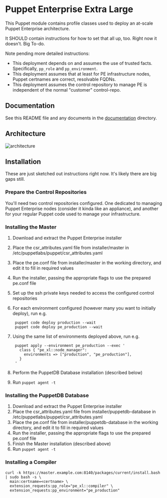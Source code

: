# Puppet Enterprise Extra Large

This Puppet module contains profile classes used to deploy an at-scale Puppet Enterprise architecture.

It SHOULD contain instructions for how to set that all up, too. Right now it doesn't. Big To-do.

Note pending more detailed instructions:

* This deployment depends on and assumes the use of trusted facts. Specifically, `pp_role` and `pp_environment`.
* This deployment assumes that at least for PE infrastructure nodes, Puppet certnames are correct, resolvable FQDNs.
* This deployment assumes the control repository to manage PE is independent of the normal "customer" control-repo.

## Documentation

See this README file and any documents in the [documentation](documentation) directory.

## Architecture

![architecture](documentation/images/architecture.png)

## Installation

These are just sketched out instructions right now. It's likely there are big gaps still.

### Prepare the Control Repositories

You'll need two control repositories configured. One dedicated to managing Puppet Enterprise nodes (consider it kinda like an appliance), and another for your regular Puppet code used to manage your infrastructure.

### Installing the Master

1. Download and extract the Puppet Enterprise installer
2. Place the csr\_attributes.yaml file from installer/master in /etc/puppetlabs/puppet/csr\_attributes.yaml
3. Place the pe.conf file from installer/master in the working directory, and edit it to fill in required values
4. Run the installer, passing the appropriate flags to use the prepared pe.conf file
5. Set up the ssh private keys needed to access the configured control repositories
6. For each environment configured (however many you want to initially deploy), run e.g.

        puppet code deploy production --wait
        puppet code deploy pe_production --wait

7. Using the same list of environments deployed above, run e.g.

        puppet apply --environment pe_production --exec '
          class { "pe_xl::node_manager":
            environments => ["production", "pe_production"],
          }
        '

5. Perform the PuppetDB Database installation (described below)
6. Run `puppet agent -t`

### Installing the PuppetDB Database

1. Download and extract the Puppet Enterprise installer
2. Place the csr\_attributes.yaml file from installer/puppetdb-database in /etc/puppetlabs/puppet/csr\_attributes.yaml
3. Place the pe.conf file from installer/puppetdb-database in the working directory, and edit it to fill in required values
4. Run the installer, passing the appropriate flags to use the prepared pe.conf file
5. Finish the Master installation (described above)
6. Run `puppet agent -t`

### Installing a Compiler

```
curl -k https://master.example.com:8140/packages/current/install.bash | sudo bash -s \
  main:certname=<certname> \
  extension_requests:pp_role="pe_xl::compiler" \
  extension_requests:pp_environment="pe_production"
```

